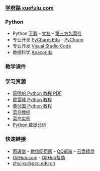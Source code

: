 ### **[学府路 xuefulu.com](http://xuefulu.com/)**

### **Python**
+ Python [下载](https://www.python.org/downloads/) - [文档](https://docs.python.org/zh-cn/3/) - [第三方包索引](https://pypi.org/)
+ 专业开发 [PyCharm Edu](https://www.jetbrains.com/pycharm-edu/) - [PyCharm](http://www.jetbrains.com/pycharm/download/)
+ 专业开发 [Visual Studio Code](https://code.visualstudio.com/)
+ 数据科学 [Anaconda](https://www.anaconda.com/distribution/)

### **教学课件**
### **学习资源**
+ [简明的 Python 教程 PDF](https://legacy.gitbook.com/download/pdf/book/lenkimo/byte-of-python-chinese-edition)
+ [廖雪峰 Python 教程](https://www.liaoxuefeng.com/wiki/1016959663602400)
+ [董付国 Python 教程](https://blog.csdn.net/oh5W6HinUg43JvRhhB)
+ [菜鸟教程](https://www.runoob.com/python3/python3-tutorial.html)
+ [菜鸟实例](https://www.runoob.com/python3/python3-examples.html)
+ [Python 数据分析](https://zhuanlan.zhihu.com/pydatalysis)

### **快速链接**
+ [雨课堂](https://www.yuketang.cn/web) - [微信网页版](https://wx.qq.com/) - [QQ邮箱](https://mail.qq.com/cgi-bin/loginpage) - [云盘精灵](https://www.yunpanjingling.com/)
+ [GitHub.com](https://github.com/login) - [GitHub帮助](https://help.github.com/cn)
+ <zhujixu@gcu.edu.cn>
